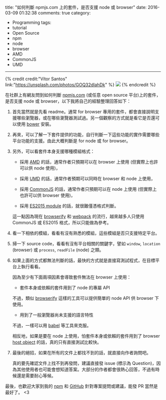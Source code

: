 title: "如何判斷 npmjs.com 上的套件，是否支援 node 或 browser"
date: 2016-03-09 01:32:38
comments: true
category:
  - Programming
tags:
  - tutorial
  - Open Source
  - npm
  - node
  - browser
  - AMD
  - CommonJS
  - UMD
---
{% credit credit:"Vítor Santos" link:"https://unsplash.com/photos/GOQ32dlahDk"	%}
![](https://images.unsplash.com/photo-1454587399083-b11b22f48fb6?ixlib=rb-0.3.5&q=80&fm=jpg&crop=entropy&w=1080&fit=max&s=8a0cb2a646f0d3a30461337998b6c642)
{% endcredit %}

在社群上有網友問到如何判斷 [npmjs.com](https://www.npmjs.com/) (或任意 open source 平台)上的套件，是否支援 node 或 browser，以下我將自己的經驗整理回答如下：

<!-- more -->

1. 首先當然就是先看 readme。通常 for browser 專用的套件，都會直接說明支援哪些瀏覽器，或在哪些瀏覽器測試過。另一個觀察的方式就是看它是否還可以使用 [bower](http://bower.io/) 安裝。

2. 再來，可以了解一下套件提供的功能，自行判斷一下這些功能的實作需要哪些平台功能的支援。由此大概判斷是 for node 或 for browser。

3. 另外，可以看套件本身支援哪種模組格式：

	* 採用 [AMD](http://requirejs.org/docs/whyamd.html) 的話，通常作者只預期可以在 browser 上使用 (但實際上也許可以供 node 使用)，

	* 採用 [UMD](https://github.com/umdjs/umd) 的話，通常作者預期可以同時在 browser 和 node 上使用，

	* 採用 [CommonJS](http://wiki.commonjs.org/wiki/Modules/1.1) 的話，通常作者只預期可以在 node 上使用 (但實際上也許可以供 browser 使用)，

	* 採用 [ES2015 module](http://www.2ality.com/2014/09/es6-modules-final.html) 的話，就很難僅憑格式判斷。

	這一點因為現在 [browserify](http://browserify.org/) 和 [webpack](https://webpack.github.io/) 的流行，越來越多人只使用 CommonJS 或 ES2015 格式，所以只能做為參考。

4. 看一下相依的模組，看看有沒有熟悉的模組，這些模組是否只支援特定平台。

5. 掃一下 source code，看看有沒有平台相關的關鍵字，譬如 `window`, `location` (browser) 或 `process`, `readFile` (node) 之類。

6. 如果上面的方式都無法判斷的話，最快的方式就是直接寫測試程式，在目標平台上執行看看。

	因為至少有下面兩項因素會導致套件無法在 browser 上使用：

	* 套件本身或依賴的套件用到了 node 的專屬 API

	不過，類似 [browserify](https://github.com/substack/node-browserify#compatibility) 這樣的工具可以提供簡單的 node API 供 browser 下使用。

	* 用到了一般瀏覽器尚未支援的語言特性

	不過，一樣可以用 [babel](https://babeljs.io/docs/usage/polyfill/) 等工具來克服。

	相反地，如果是要在 node 上使用，怕套件本身或依賴的套件用到了 browser [host object](http://stackoverflow.com/a/7614380/726650) 的話，真的只有直接測試比較快。

7. 最後的絕招，如果在所有的文件上都找不到的話，就直接向作者詢問吧。

	真的要先確認文件上找不到再發問，建議直接發 issue (標示為 Question)，因為其他使用者也可能會想知道答案。大部分的作者都會很熱心回答，不過有時候還是需要耐心等候。

最後，也歡迎大家到我的 [npm](https://www.npmjs.com/~amobiz) 和 [GitHub](https://github.com/amobiz) 針對專案提問或建議，能發 PR 當然是最好了。 <3




